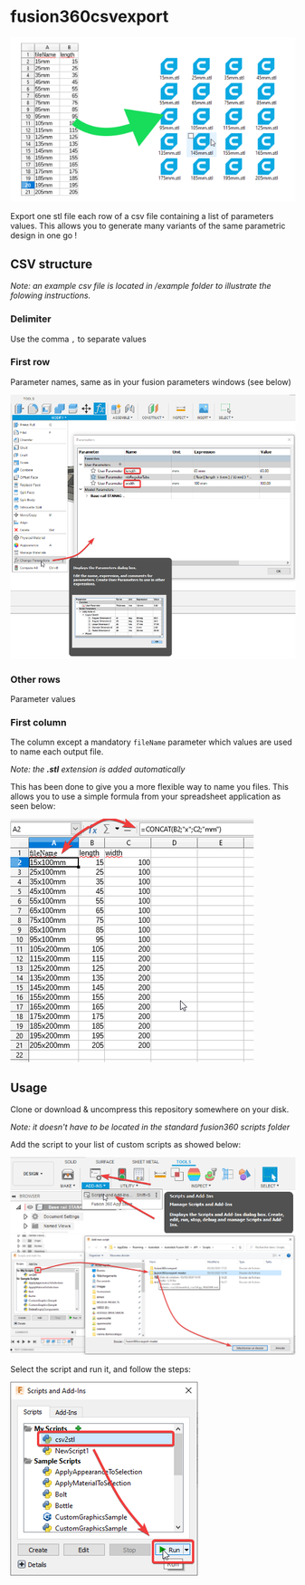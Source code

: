 # fusion360csvexport
![Fusion360 parameters window location](/doc/fusion360csvexport.png)

Export one stl file each row of a csv file containing a list of parameters values.
This allows you to generate many variants of the same parametric design in one go !

## CSV structure
*Note: an example csv file is located in /example folder to illustrate the folowing instructions.*

### Delimiter
Use the comma `,` to separate values

### First row
Parameter names, same as in your fusion parameters windows (see below)

![Fusion360 parameters window location](/doc/parameters%20in%20fusion360.png)

### Other rows
Parameter values

### First column
The column except a mandatory `fileName` parameter which values are used to name each output file.

*Note: the **.stl** extension is added automatically*

This has been done to give you a more flexible way to name you files.
This allows you to use a simple formula from your spreadsheet application as seen below:

![Example of an automated name generation formula](/doc/naming%20is%20easy.png)

## Usage
Clone or download & uncompress this repository somewhere on your disk.

*Note: it doesn't have to be located in the standard fusion360 scripts folder*

Add the script to your list of custom scripts as showed below:

![Scripts and Add-Ins menu Location](/doc/fusion360%20scripts%20menu.png)
![Adding a new script](/doc/fusion360%20add%20custom%20script.png)

Select the script and run it, and follow the steps:

![Adding a new script](/doc/fusion360%20run%20script.png)